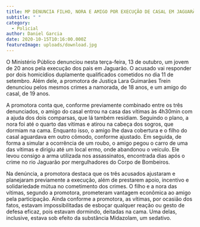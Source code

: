 ```yaml
---
title: MP DENUNCIA FILHO, NORA E AMIGO POR EXECUÇÃO DE CASAL EM JAGUARÃO
subtitle: " "
category:
  - Policial
author: Daniel Garcia
date: 2020-10-15T10:16:00.000Z
featureImage: uploads/download.jpg
---
```



O Ministério Público denunciou nesta terça-feira, 13 de outubro, um jovem de 20 anos pela execução dos pais em Jaguarão. O acusado vai responder por dois homicídios duplamente qualificados cometidos no dia 11 de setembro. Além dele, a promotora de Justiça Lara Guimarães Trein denunciou pelos mesmos crimes a namorada, de 18 anos, e um amigo do casal, de 19 anos.

A promotora conta que, conforme previamente combinado entre os três denunciados, o amigo do casal entrou na casa das vítimas às 4h30min com a ajuda dos dois comparsas, que lá também residiam. Seguindo o plano, a nora foi até o quarto das vítimas e atirou na cabeça dos sogros, que dormiam na cama. Enquanto isso, o amigo lhe dava cobertura e o filho do casal aguardava em outro cômodo, conforme ajustado. Em seguida, de forma a simular a ocorrência de um roubo, o amigo pegou o carro de uma das vítimas e dirigiu até um local ermo, onde abandonou o veículo. Ele levou consigo a arma utilizada nos assassinatos, encontrada dias após o crime no rio Jaguarão por mergulhadores do Corpo de Bombeiros.

Na denúncia, a promotora destaca que os três acusados ajustaram e planejaram previamente a execução, além de prestarem apoio, incentivo e solidariedade mútua no cometimento dos crimes. O filho e a nora das vítimas, segundo a promotora, prometeram vantagem econômica ao amigo pela participação. Ainda conforme a promotora, as vítimas, por ocasião dos fatos, estavam impossibilitadas de esboçar qualquer reação ou gesto de defesa eficaz, pois estavam dormindo, deitadas na cama. Uma delas, inclusive, estava sob efeito da substância Midazolam, um sedativo.